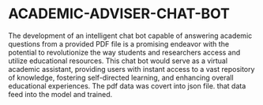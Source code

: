 # ACADEMIC-ADVISER-CHAT-BOT

The development of an intelligent chat bot capable of answering academic questions from a provided PDF file is a promising endeavor with the potential to revolutionize the way students and researchers access and utilize educational resources. This chat bot would serve as a virtual academic assistant, providing users with instant access to a vast repository of knowledge, fostering self-directed learning, and enhancing overall educational experiences. The pdf data was covert into json file. that data feed into the model and trained.
